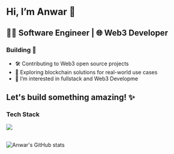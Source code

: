 <h1 style=font-size:25px>Hi, I’m Anwar 👋</h1> 

## 👨‍💻 Software Engineer | 🌐 Web3 Developer

### Building 🚀
- 🛠️ Contributing to Web3 open source projects
- 🔗 Exploring blockchain solutions for real-world use cases
- 👀 I’m interested in fullstack and Web3 Developme

Let's build something amazing! ✨
---
 <div>
<div>
  <h3> Tech Stack</h3>
  <img src=https://go-skill-icons.vercel.app/api/icons?i=ts,react,angular,js,html,css,cairo,solidity,rust,git,nodejs,npm,sql,/>
</div>
<br/>

![Anwar's GitHub stats](https://github-readme-stats.vercel.app/api?username=zleypner&show_icons=true&theme=vue-dark)
</div>

<div></div>





<!--


Here are some ideas to get you started:

- 🔭 I’m currently working on ...
- 🌱 I’m currently learning ...
- 👯 I’m looking to collaborate on ...
- 🤔 I’m looking for help with ...
- 💬 Ask me about ...
- 📫 How to reach me: ...
- 😄 Pronouns: ...
- ⚡ Fun fact: ...
-->
